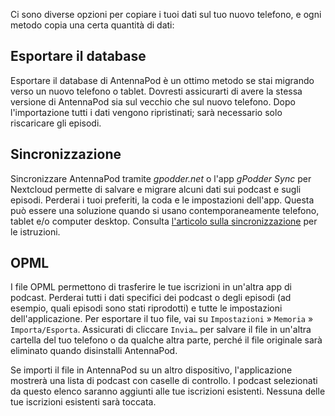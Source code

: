Ci sono diverse opzioni per copiare i tuoi dati sul tuo nuovo telefono, e ogni metodo copia una certa quantità di dati:

## Esportare il database

Esportare il database di AntennaPod è un ottimo metodo se stai migrando verso un nuovo telefono o tablet. Dovresti assicurarti di avere la stessa versione di AntennaPod sia sul vecchio che sul nuovo telefono. Dopo l'importazione tutti i dati vengono ripristinati; sarà necessario solo riscaricare gli episodi.

## Sincronizzazione

Sincronizzare AntennaPod tramite *gpodder.net* o l'app *gPodder Sync* per Nextcloud permette di salvare e migrare alcuni dati sui podcast e sugli episodi. Perderai i tuoi preferiti, la coda e le impostazioni dell'app. Questa può essere una soluzione quando si usano contemporaneamente telefono, tablet e/o computer desktop. Consulta [l'articolo sulla sincronizzazione](/documentation/general/synchronization) per le istruzioni.

## OPML

I file OPML permettono di trasferire le tue iscrizioni in un'altra app di podcast. Perderai tutti i dati specifici dei podcast o degli episodi (ad esempio, quali episodi sono stati riprodotti) e tutte le impostazioni dell'applicazione. Per esportare il tuo file, vai su `Impostazioni` » `Memoria` » `Importa/Esporta`. Assicurati di cliccare `Invia…` per salvare il file in un'altra cartella del tuo telefono o da qualche altra parte, perché il file originale sarà eliminato quando disinstalli AntennaPod.

Se importi il file in AntennaPod su un altro dispositivo, l'applicazione mostrerà una lista di podcast con caselle di controllo. I podcast selezionati da questo elenco saranno aggiunti alle tue iscrizioni esistenti. Nessuna delle tue iscrizioni esistenti sarà toccata.
